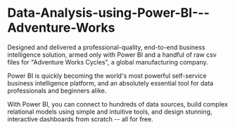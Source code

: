 # Data-Analysis-using-Power-BI---Adventure-Works
Designed and delivered a professional-quality, end-to-end business intelligence solution, armed only with Power BI and a handful of raw csv files for "Adventure Works Cycles", a global manufacturing company.

Power BI is quickly becoming the world's most powerful self-service business intelligence platform, and an absolutely essential tool for data professionals and beginners alike. 

With Power BI, you can connect to hundreds of data sources, build complex relational models using simple and intuitive tools, and design stunning, interactive dashboards from scratch -- all for free.

